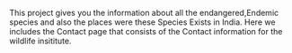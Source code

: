 This project gives you the information about all the endangered,Endemic species and also the places were these Species Exists in India. Here we includes the Contact page that consists of the Contact information for the wildlife insititute.
